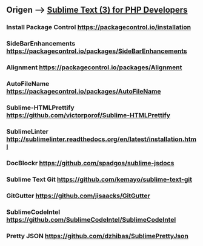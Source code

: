 
## Origen --> [Sublime Text (3) for PHP Developers](https://mattstauffer.com/blog/sublime-text-3-for-php-developers/)

### Install Package Control https://packagecontrol.io/installation
### SideBarEnhancements https://packagecontrol.io/packages/SideBarEnhancements
### Alignment https://packagecontrol.io/packages/Alignment
### Auto​File​Name https://packagecontrol.io/packages/AutoFileName
### Sublime-HTMLPrettify https://github.com/victorporof/Sublime-HTMLPrettify

### SublimeLinter http://sublimelinter.readthedocs.org/en/latest/installation.html
### DocBlockr https://github.com/spadgos/sublime-jsdocs
### Sublime Text Git https://github.com/kemayo/sublime-text-git
### GitGutter https://github.com/jisaacks/GitGutter
### SublimeCodeIntel https://github.com/SublimeCodeIntel/SublimeCodeIntel
### Pretty JSON https://github.com/dzhibas/SublimePrettyJson


